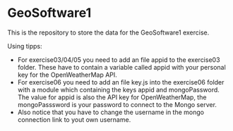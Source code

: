 # GeoSoftware1
This is the repository to store the data for the GeoSoftware1 exercise.

Using tipps:
- For exercise03/04/05 you need to add an file appid to the exercise03 folder. These have to contain a variable called appid with your personal key for the OpenWeatherMap API.
- For exercise06 you need to add an file key.js into the exercise06 folder with a module which containing the keys appid and mongoPassword. The value for appid is also the API key for OpenWeatherMap, the mongoPasssword is your password to connect to the Mongo server.
- Also notice that you have to change the username in the mongo connection link to yout own username. 